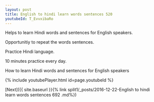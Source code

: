 ```yaml
---
layout: post
title: English to hindi learn words sentences 520 
youtubeId: T_EvvxibaRo
---
```

 
 
Helps to learn Hindi words and sentences for English speakers.

Opportunitiy to repeat the words sentences. 

Practice Hindi language. 
 
10 minutes practice every day. 
 
How to learn Hindi words and sentences for English speakers 
 
{% include youtubePlayer.html id=page.youtubeId %}
 
 
[Next]({{ site.baseurl }}{% link  split1/_posts/2016-12-22-English to hindi learn words sentences 692 .md%})
 
